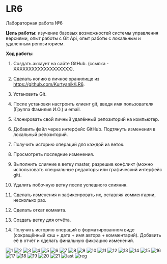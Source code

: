# LR6
Лабораторная работа №6

**Цель работы:** изучение базовых возможностей системы управления версиями, опыт работы с Git Api, опыт работы с локальным и удаленным репозиторием.

**Ход работы**

1. Создать аккаунт на сайте GitHub.
(ссылка - XXXXXXXXXXXXXXXXXXX).

2. Сделать копию в личное хранилище из https://github.com/Kurtyanik/LR6.
3. Установить Git.
4. После установки настроить клиент git, введя имя пользователя (Группа Фамилия И.О.) и email.
5. Клонировать свой личный удалённый репозиторий на компьютер.
6. Добавить файл через интерфейс GitHub. Подтянуть изменения в локальный репозиторий.
7. Получить историю операций для каждой из веток.
8. Просмотреть последние изменения.
9. Выполнить слияние в ветку master, разрешив конфликт (можно использовать специальные редакторы или графический интерфейс git).
10. Удалить побочную ветку после успешного слияния.
11. Сделать изменения и зафиксировать их, оставляя комментарии, несколько раз.
12. Сделать откат коммита.
13. Создать ветку для отчёта.
15. Получить историю операций в форматированном виде (сокращённый хэш + дата + имя автора + комментарий). Добавить её в отчёт и сделать финальную фиксацию изменений.

![1](https://github.com/Gauliux/half-interval/assets/158781390/79e53427-bc2a-40f1-a2af-f7581b940670)
![2](https://github.com/Gauliux/half-interval/assets/158781390/d8931a56-ef6c-4d79-aef2-14ccea034886)
![3](https://github.com/Gauliux/half-interval/assets/158781390/ceafd72b-d6a5-4f42-8388-7c3b98f08eeb)
![4](https://github.com/Gauliux/half-interval/assets/158781390/faeea94d-e612-42d5-bdc6-da98b2a699cf)
![5](https://github.com/Gauliux/half-interval/assets/158781390/b6906831-7549-470f-ba89-c690d8e45986)
![6](https://github.com/Gauliux/half-interval/assets/158781390/dfd6a004-89a9-4e7d-8c55-ad4d38980a0e)
![7](https://github.com/Gauliux/half-interval/assets/158781390/a84a050c-b7e8-44c6-b6e0-655a33e5b661)
![8](https://github.com/Gauliux/half-interval/assets/158781390/9f30b495-e1a3-4871-bc03-3d9ea8d90bad)
![9](https://github.com/Gauliux/half-interval/assets/158781390/3804d394-bffe-4945-bba0-64938a5470b7)
![10](https://github.com/Gauliux/half-interval/assets/158781390/ab40b2ff-949c-474c-b1ca-a8f22db010bc)
![11](https://github.com/Gauliux/half-interval/assets/158781390/92960e73-7a41-43b4-a525-86e0b2a8d069)
![12](https://github.com/Gauliux/half-interval/assets/158781390/cba88e9f-fcee-4bc1-9b6e-de5773bcd134)
![13](https://github.com/Gauliux/half-interval/assets/158781390/13750edc-2cf8-412c-9989-7ac8e0ed2b07)
![14](https://github.com/Gauliux/half-interval/assets/158781390/172d1348-51c0-4321-911f-032458226c92)
![15](https://github.com/Gauliux/half-interval/assets/158781390/b6e4c168-60c8-4a4d-ab0f-b7db608502d5)
![16](https://github.com/Gauliux/half-interval/assets/158781390/fddae1fc-648f-451c-a720-b9df12e73403)
![17](https://github.com/Gauliux/half-interval/assets/158781390/949ac159-ac6d-45c1-a86a-74ada9a47d2a)
![18](https://github.com/Gauliux/half-interval/assets/158781390/51170583-0a01-43ab-98b5-31976fd4b823)
![19](https://github.com/Gauliux/half-interval/assets/158781390/9e6da9b1-4b6f-4482-b5fc-f85ff25524ef)
![20](https://github.com/Gauliux/half-interval/assets/158781390/00bd0f13-2bc1-441b-a94b-87b29121ed82)
![21](https://github.com/Gauliux/half-interval/assets/158781390/c24ce696-62b7-4593-83d5-fc0d513bce40)
![last](https://github.com/Gauliux/half-interval/assets/158781390/af3adf7f-aeed-4c88-ae9b-436c950bd7e9)
![reg](https://github.com/Gauliux/half-interval/assets/158781390/93670a06-f981-4beb-a5ff-fda04a0f2de6)
